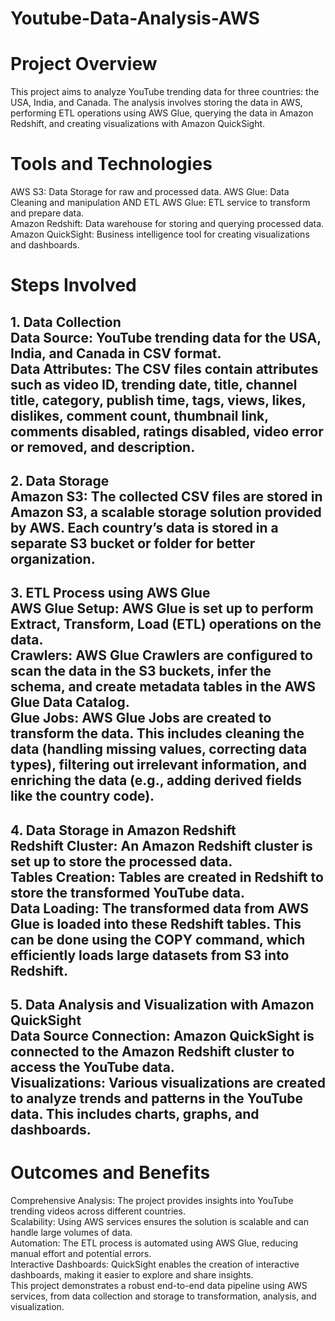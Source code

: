 # Youtube-Data-Analysis-AWS
# Project Overview
This project aims to analyze YouTube trending data for three countries: the USA, India, and Canada. The analysis involves storing the data in AWS, performing ETL operations using AWS Glue, querying the data in Amazon Redshift, and creating visualizations with Amazon QuickSight. <br>
# Tools and Technologies
AWS S3: Data Storage for raw and processed data.
AWS Glue: Data Cleaning and manipulation AND ETL
AWS Glue: ETL service to transform and prepare data. <br>
Amazon Redshift: Data warehouse for storing and querying processed data. <br>
Amazon QuickSight: Business intelligence tool for creating visualizations and dashboards. <br>
# Steps Involved <br>
<h2> 1. Data Collection<br>
Data Source: YouTube trending data for the USA, India, and Canada in CSV format.<br>
Data Attributes: The CSV files contain attributes such as video ID, trending date, title, channel title, category, publish time, tags, views, likes, dislikes, comment count, thumbnail link, comments disabled, ratings disabled, video error or removed, and description.<br>
<h2> 2. Data Storage<br>
Amazon S3: The collected CSV files are stored in Amazon S3, a scalable storage solution provided by AWS. Each country’s data is stored in a separate S3 bucket or folder for better organization.
<h2> 3. ETL Process using AWS Glue <br>
AWS Glue Setup: AWS Glue is set up to perform Extract, Transform, Load (ETL) operations on the data.<br>
Crawlers: AWS Glue Crawlers are configured to scan the data in the S3 buckets, infer the schema, and create metadata tables in the AWS Glue Data Catalog. <br>
Glue Jobs: AWS Glue Jobs are created to transform the data. This includes cleaning the data (handling missing values, correcting data types), filtering out irrelevant information, and enriching the data (e.g., adding derived fields like the country code). <br>
<h2> 4. Data Storage in Amazon Redshift <br>
Redshift Cluster: An Amazon Redshift cluster is set up to store the processed data. <br>
Tables Creation: Tables are created in Redshift to store the transformed YouTube data. <br>
Data Loading: The transformed data from AWS Glue is loaded into these Redshift tables. This can be done using the COPY command, which efficiently loads large datasets from S3 into Redshift. <br>
<h2> 5. Data Analysis and Visualization with Amazon QuickSight <br>
Data Source Connection: Amazon QuickSight is connected to the Amazon Redshift cluster to access the YouTube data. <br>
Visualizations: Various visualizations are created to analyze trends and patterns in the YouTube data. This includes charts, graphs, and dashboards. <br>

# Outcomes and Benefits
Comprehensive Analysis: The project provides insights into YouTube trending videos across different countries. <br>
Scalability: Using AWS services ensures the solution is scalable and can handle large volumes of data. <br>
Automation: The ETL process is automated using AWS Glue, reducing manual effort and potential errors. <br>
Interactive Dashboards: QuickSight enables the creation of interactive dashboards, making it easier to explore and share insights. <br>
This project demonstrates a robust end-to-end data pipeline using AWS services, from data collection and storage to transformation, analysis, and visualization. <br>
